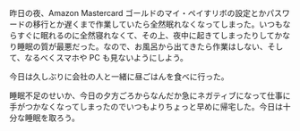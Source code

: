 昨日の夜、Amazon Mastercard ゴールドのマイ・ペイすリボの設定とかパスワードの移行とか遅くまで作業していたら全然眠れなくなってしまった。いつもならすぐに眠れるのに全然寝れなくて、その上、夜中に起きてしまったりしてかなり睡眠の質が最悪だった。なので、お風呂から出てきたら作業はしない、そして、なるべくスマホや PC も見ないようにしよう。

今日は久しぶりに会社の人と一緒に昼ごはんを食べに行った。

睡眠不足のせいか、今日の夕方ごろからなんだか急にネガティブになって仕事に手がつかなくなってしまったのでいつもよりちょっと早めに帰宅した。今日は十分な睡眠を取ろう。
